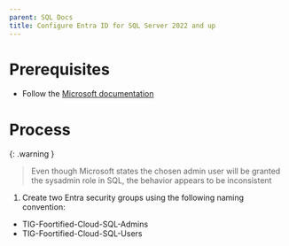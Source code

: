 ```yaml
---
parent: SQL Docs
title: Configure Entra ID for SQL Server 2022 and up
---
```


# Prerequisites
*   Follow the [Microsoft documentation]

# Process
{: .warning }
> Even though Microsoft states the chosen admin user will be granted the sysadmin role in SQL, the behavior appears to be inconsistent

1.  Create two Entra security groups using the following naming convention:
  *   TIG-Foortified-Cloud-SQL-Admins
  *   TIG-Foortified-Cloud-SQL-Users

[Microsoft documentation]: https://learn.microsoft.com/en-us/sql/relational-databases/security/authentication-access/azure-ad-authentication-sql-server-setup-tutorial?view=sql-server-ver16
